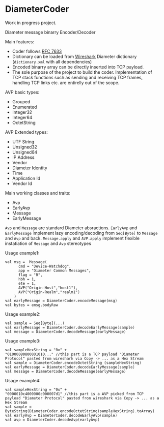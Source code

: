 # DiameterCoder
Work in progress project.

Diameter message binarry Encoder/Decoder

Main features:
* Coder follows [RFC 7633](https://tools.ietf.org/html/rfc6733)
* Dictionary can be loaded from [Wireshark](https://www.wireshark.org/) Diameter dictionary (`dictionary.xml` with all dependencies)
* Encoded binarry array can be directly inserted into TCP payload.
* The sole purpose of the project to build the coder. Implementation of TCP stack functions such as sending and receiving TCP frames, handling TCP links etc. are entirelly out of the scope.

AVP basic types:
* Grouped
* Enumerated
* Integer32
* Integer64
* OctetString

AVP Extended types:
* UTF String
* Unsigned32
* Unsigned64
* IP Address
* Vendor
* Diameter Identity
* Time
* Application Id
* Vendor Id

Main working classes and traits:

* Avp
* EarlyAvp 
* Message
* EarlyMessage

`Avp` and `Message` are standard Diameter absractions.
`EarlyAvp` and `EarlyMessage` implement lazy encoding/decoding from `Seq[Byte]` to `Message` and `Avp` and back.
`Message.apply` and `AVP.apply` implement flexible instatiation of `Message` and `Avp` stereotypes

Usage example1:
```
val msg =  Message(
      cmd = "Device-Watchdog",
      app = "Diameter Common Messages",
      flag = "R",
      hbh = 1,
      ete = 1,
      AVP("Origin-Host","host1"),
      AVP("Origin-Realm","realm1")
    )
val earlyMessage = DiameterCoder.encodeMessage(msg)
val bytes = emsg.bodyRaw
```

Usage example2:
```
val sample = Seq[Byte](...)
val earlyMessage = DiameterCoder.decodeEarlyMessage(sample)
val message = DiameterCoder.decodeMessage(earlyMessage)
```

Usage example3:
```
val sampleHexString = "0x" +
"01000080800001010..." //this part is a TCP payload "Diameter Protocol" pasted from wireshark via Copy -> ... as a Hex Stream
val sample = DiameterCoder.encodeOctetString (sampleHexString)
val earlyMessage = DiameterCoder.decodeEarlyMessage(sample)
val message = DiameterCoder.decodeMessage(earlyMessage)
```

Usage example4:
```
val sampleHexString = "0x" +
"0000010c4000000c000007d1" //this part is a AVP picked from TCP payload "Diameter Protocol" pasted from wireshark via Copy -> ... as a Hex Stream
val sample = ByteString(DiameterCoder.encodeOctetString(sampleHexString).toArray)
val earlyAvp = DiameterCoder.decodeEarlyAvp(sample)
val avp = DiameterCoder.decodeAvp(earlyAvp)
```
